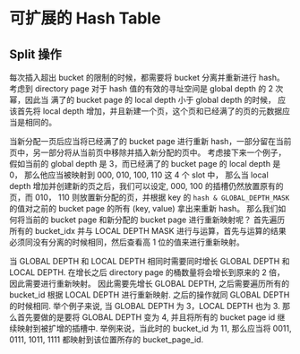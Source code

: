 # 可扩展的 Hash Table

## Split 操作
每次插入超出 bucket 的限制的时候，都需要将 bucket 分离并重新进行 hash。 
考虑到 directory page 对于 hash 值的有效的寻址空间是 global depth 的 2 次幂，因此当 满了的 bucket page 的 local depth 小于 global depth 的时候，
应该首先将 local depth 增加，并且新建一个页，这个页和已经满了的页的元数据应当是相同的。  
  
当新分配一页后应当将已经满了的 bucket page 进行重新 hash，一部分留在当前页中，另一部分将从当前页中移除并插入新分配的页中。
考虑接下来一个例子，假如当前的 global depth 是 3，而已经满了的 bucket page 的 local depth 是 0， 那么他应当被映射到 000, 010, 100, 110 这 4 个 slot 中，
那么当 local depth 增加并创建新的页之后，我们可以设定, 000, 100 的插槽仍然放置原有的页，而 010， 110 则放置新分配的页，并根据 key 的 `hash & GLOBAL_DEPTH_MASK` 的值对之前的 bucket page 的所有 (key, value) 拿出来重新 hash。
那么我们如何将当前的 bucket page 和新分配的 bucket page 进行重新映射呢？ 首先遍历所有的 bucket_idx 并与 LOCAL DEPTH MASK 进行与运算，首先与运算的结果必须同没有分离的时候相同，然后查看高 1 位的值来进行重新映射。
  
当 GLOBAL DEPTH 和 LOCAL DEPTH 相同时需要同时增长 GLOBAL DEPTH 和 LOCAL DEPTH. 在增长之后 directory page 的桶数量将会增长到原来的 2 倍，因此需要进行重新映射。
因此需要先增长 GLOBAL DEPTH, 之后需要遍历所有的 bucket_id 根据 LOCAL DEPTH 进行重新映射. 之后的操作就同 GLOBAL DEPTH 的时候相同. 
举个例子来说, 当 GLOBAL DEPTH 为 3，LOCAL DEPTH 也为 3. 那么首先要做的是要将 GLOBAL DEPTH 变为 4, 并且将所有的 bucket page id 继续映射到被扩增的插槽中. 
举例来说，当此时的 bucket_id 为 11, 那么应当将 0011, 0111, 1011, 1111 都映射到该位置所存的 bucket_page_id. 